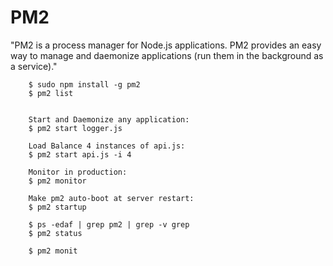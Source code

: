 # PM2

"PM2 is a process manager for Node.js applications. PM2 provides an easy way to manage and daemonize applications (run them in the background as a service)."

        $ sudo npm install -g pm2
        $ pm2 list
        
        
        Start and Daemonize any application:
        $ pm2 start logger.js

        Load Balance 4 instances of api.js:
        $ pm2 start api.js -i 4

        Monitor in production:
        $ pm2 monitor

        Make pm2 auto-boot at server restart:
        $ pm2 startup
        
        $ ps -edaf | grep pm2 | grep -v grep
        $ pm2 status
        
        $ pm2 monit
        
